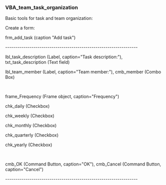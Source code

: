 <h3>VBA_team_task_organization</h3>

<p>Basic tools for task and team organization:<p>

<p>Create a form: <p>
  
<p>frm_add_task (caption "Add task")<p>

<p>------------------------------------------------------------------</p>
<p>lbl_task_description (Label, caption="Task description:"), txt_task_description  (Text field)</p>
<p>lbl_team_member (Label, caption="Team member:"),      cmb_member            (Combo Box)</p>
<br>
<p>frame_Frequency (Frame object, caption="Frequency")</p>
  <p>chk_daily     (Checkbox)</p>
  <p>chk_weekly    (Checkbox)</p>
  <p>chk_monthly   (Checkbox)</p>
  <p>chk_quarterly (Checkbox)</p>
  <p>chk_yearly    (Checkbox)</p>
<br>
<p>cmb_OK (Command Button, caption="OK"),     cmb_Cancel (Command Button, caption="Cancel")</p>
<p>------------------------------------------------------------------</p>
